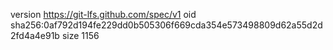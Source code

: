 version https://git-lfs.github.com/spec/v1
oid sha256:0af792d194fe229dd0b505306f669cda354e573498809d62a55d2d2fd4a4e91b
size 1156
